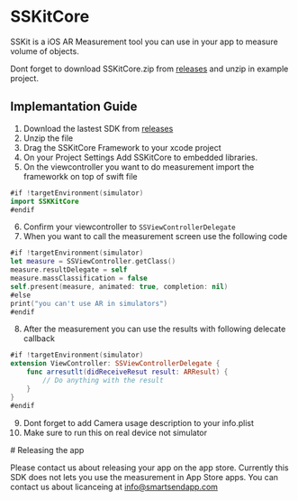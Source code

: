 # SSKitCore

SSKit is a iOS AR Measurement tool you can use in your app to measure volume of objects. 

Dont forget to download SSKitCore.zip from [releases](https://github.com/SmartSendApp/SSKitCore/releases) and unzip in example project. 

## Implemantation Guide

1. Download the lastest SDK from [releases](https://github.com/SmartSendApp/SSKitCore/releases)
2. Unzip the file
3. Drag the SSKitCore Framework to your xcode project
4. On your Project Settings Add SSKitCore to embedded libraries.
5. On the viewcontroller you want to do measurement import the frameworkk on top of swift file
```swift
#if !targetEnvironment(simulator)
import SSKKitCore
#endif
```
6. Confirm your viewcontroller to `SSViewControllerDelegate`
7. When you want to call the measurement screen use the following code
```swift
#if !targetEnvironment(simulator)
let measure = SSViewController.getClass()
measure.resultDelegate = self
measure.massClassification = false
self.present(measure, animated: true, completion: nil)
#else
print("you can't use AR in simulators")
#endif
```
8. After the measurement you can use the results with following delecate callback
```swift
#if !targetEnvironment(simulator)
extension ViewController: SSViewControllerDelegate {
	func arresutlt(didReceiveResut result: ARResult) {
		// Do anything with the result
	}
}
#endif
```
9. Dont forget to add Camera usage description to your info.plist
10. Make sure to run this on real device not simulator

# Releasing the app

Please contact us about releasing your app on the app store. Currently this SDK does not lets you use the measurement in App Store apps. You can contact us about licanceing at info@smartsendapp.com

